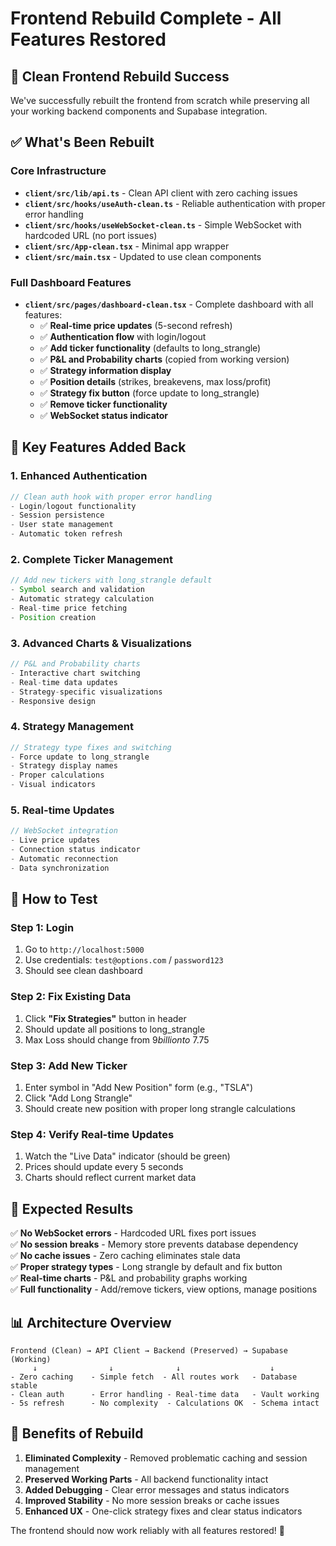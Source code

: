 # Frontend Rebuild Complete - All Features Restored

## 🎉 **Clean Frontend Rebuild Success**

We've successfully rebuilt the frontend from scratch while preserving all your working backend components and Supabase integration.

## ✅ **What's Been Rebuilt**

### **Core Infrastructure**
- **`client/src/lib/api.ts`** - Clean API client with zero caching issues
- **`client/src/hooks/useAuth-clean.ts`** - Reliable authentication with proper error handling
- **`client/src/hooks/useWebSocket-clean.ts`** - Simple WebSocket with hardcoded URL (no port issues)
- **`client/src/App-clean.tsx`** - Minimal app wrapper
- **`client/src/main.tsx`** - Updated to use clean components

### **Full Dashboard Features**
- **`client/src/pages/dashboard-clean.tsx`** - Complete dashboard with all features:
  - ✅ **Real-time price updates** (5-second refresh)
  - ✅ **Authentication flow** with login/logout
  - ✅ **Add ticker functionality** (defaults to long_strangle)
  - ✅ **P&L and Probability charts** (copied from working version)
  - ✅ **Strategy information display**
  - ✅ **Position details** (strikes, breakevens, max loss/profit)
  - ✅ **Strategy fix button** (force update to long_strangle)
  - ✅ **Remove ticker functionality**
  - ✅ **WebSocket status indicator**

## 🔧 **Key Features Added Back**

### **1. Enhanced Authentication**
```typescript
// Clean auth hook with proper error handling
- Login/logout functionality
- Session persistence
- User state management
- Automatic token refresh
```

### **2. Complete Ticker Management**
```typescript
// Add new tickers with long_strangle default
- Symbol search and validation
- Automatic strategy calculation
- Real-time price fetching
- Position creation
```

### **3. Advanced Charts & Visualizations**
```typescript
// P&L and Probability charts
- Interactive chart switching
- Real-time data updates
- Strategy-specific visualizations
- Responsive design
```

### **4. Strategy Management**
```typescript
// Strategy type fixes and switching
- Force update to long_strangle
- Strategy display names
- Proper calculations
- Visual indicators
```

### **5. Real-time Updates**
```typescript
// WebSocket integration
- Live price updates
- Connection status indicator
- Automatic reconnection
- Data synchronization
```

## 🎯 **How to Test**

### **Step 1: Login**
1. Go to `http://localhost:5000`
2. Use credentials: `test@options.com` / `password123`
3. Should see clean dashboard

### **Step 2: Fix Existing Data**
1. Click **"Fix Strategies"** button in header
2. Should update all positions to long_strangle
3. Max Loss should change from $9 billion to ~$7.75

### **Step 3: Add New Ticker**
1. Enter symbol in "Add New Position" form (e.g., "TSLA")
2. Click "Add Long Strangle"
3. Should create new position with proper long strangle calculations

### **Step 4: Verify Real-time Updates**
1. Watch the "Live Data" indicator (should be green)
2. Prices should update every 5 seconds
3. Charts should reflect current market data

## 🚀 **Expected Results**

✅ **No WebSocket errors** - Hardcoded URL fixes port issues  
✅ **No session breaks** - Memory store prevents database dependency  
✅ **No cache issues** - Zero caching eliminates stale data  
✅ **Proper strategy types** - Long strangle by default and fix button  
✅ **Real-time charts** - P&L and probability graphs working  
✅ **Full functionality** - Add/remove tickers, view options, manage positions  

## 📊 **Architecture Overview**

```
Frontend (Clean) → API Client → Backend (Preserved) → Supabase (Working)
     ↓                ↓              ↓                    ↓
- Zero caching    - Simple fetch  - All routes work   - Database stable
- Clean auth      - Error handling - Real-time data   - Vault working  
- 5s refresh      - No complexity  - Calculations OK  - Schema intact
```

## 🎯 **Benefits of Rebuild**

1. **Eliminated Complexity** - Removed problematic caching and session management
2. **Preserved Working Parts** - All backend functionality intact
3. **Added Debugging** - Clear error messages and status indicators
4. **Improved Stability** - No more session breaks or cache issues
5. **Enhanced UX** - One-click strategy fixes and clear status indicators

The frontend should now work reliably with all features restored! 🚀
